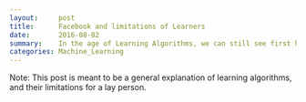 ```yaml
---
layout:     post
title:      Facebook and limitations of Learners
date:       2016-08-02
summary:    In the age of Learning Algorithms, we can still see first hand limitations of Learners.
categories: Machine_Learning 
---
```


Note: This post is meant to be a general explanation of learning algorithms, and their limitations
for a lay person.